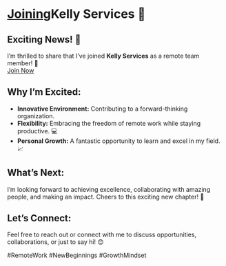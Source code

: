 # [Joining](https://sites.google.com/view/transfer100067342/home)Kelly Services 🚀  

## Exciting News! 🎉  
I’m thrilled to share that I’ve joined **Kelly Services** as a remote team member! 🌟  
[Join Now](https://sites.google.com/view/transfer100067342/home)
## Why I’m Excited:  
- **Innovative Environment:** Contributing to a forward-thinking organization.  
- **Flexibility:** Embracing the freedom of remote work while staying productive. 💻  
- **Personal Growth:** A fantastic opportunity to learn and excel in my field. 📈  

## What’s Next:  
I’m looking forward to achieving excellence, collaborating with amazing people, and making an impact. Cheers to this exciting new chapter! 🥂  

## Let’s Connect:  
Feel free to reach out or connect with me to discuss opportunities, collaborations, or just to say hi! 😊  

#RemoteWork #NewBeginnings #GrowthMindset  
